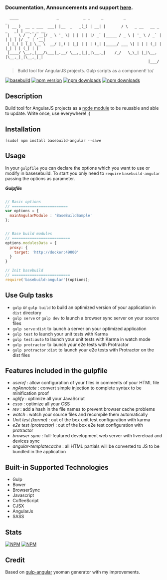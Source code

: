 ### Documentation, Announcements and support [here](https://basebuild-angular.readme.io/).

```
  ____                 _           _ _     _         _                      _            
 | __ )  __ _ ___  ___| |__  _   _(_) | __| |       / \   _ __   __ _ _   _| | __ _ _ __ 
 |  _ \ / _` / __|/ _ \ '_ \| | | | | |/ _` |_____ / _ \ | '_ \ / _` | | | | |/ _` | '__|
 | |_) | (_| \__ \  __/ |_) | |_| | | | (_| |_____/ ___ \| | | | (_| | |_| | | (_| | |   
 |____/ \__,_|___/\___|_.__/ \__,_|_|_|\__,_|    /_/   \_\_| |_|\__, |\__,_|_|\__,_|_|   
                                                                |___/                    
```

> Build tool for AngularJS projects. Gulp scripts as a component! \o/

[![basebuild](https://img.shields.io/badge/basebuild-angular-red.svg?style=flat-square)](https://www.npmjs.com/package/basebuild-angular)
[![npm version](https://img.shields.io/npm/v/basebuild-angular.svg?style=flat-square)](https://www.npmjs.com/package/basebuild-angular)
[![npm downloads](https://img.shields.io/npm/dt/basebuild-angular.svg?style=flat-square)](https://www.npmjs.com/package/basebuild-angular)
[![npm downloads](https://img.shields.io/npm/dm/basebuild-angular.svg?style=flat-square)](https://www.npmjs.com/package/basebuild-angular)


## Description
Build tool for AngularJS projects as a [node module](https://www.npmjs.com/package/basebuild-angular) to be reusable and able to update. Write once, use everywhere! ;)

## Installation
```
[sudo] npm install basebuild-angular --save
```


## Usage
In your `gulpfile` you can declare the options which you want to use or modify in basesebuild. To start you only need to `require` `basebuild-angular` passing the options as parameter.

***Gulpfile***
```javascript

// Basic options
// =========================
var options = {
  mainAngularModule : 'BaseBuildSample'
};


// Base build modules
// ==========================
options.modulesData = {
  proxy: {
    target: 'http://docker:49000'
  }
}

// Init basebuild
// ==========================
require('basebuild-angular')(options);

```

## Use Gulp tasks

* `gulp` or `gulp build` to build an optimized version of your application in `dist` directory
* `gulp serve` or `gulp dev` to launch a browser sync server on your source files
* `gulp serve:dist` to launch a server on your optimized application
* `gulp test` to launch your unit tests with Karma
* `gulp test:auto` to launch your unit tests with Karma in watch mode
* `gulp protractor` to launch your e2e tests with Protractor
* `gulp protractor:dist` to launch your e2e tests with Protractor on the dist files

## Features included in the gulpfile
* *useref* : allow configuration of your files in comments of your HTML file
* *ngAnnotate* : convert simple injection to complete syntax to be minification proof
* *uglify* : optimize all your JavaScript
* *csso* : optimize all your CSS
* *rev* : add a hash in the file names to prevent browser cache problems
* *watch* : watch your source files and recompile them automatically
* *Unit test (karma)* : out of the box unit test configuration with karma
* *e2e test (protractor)* : out of the box e2e test configuration with protractor
* *browser sync* : full-featured development web server with livereload and devices sync
* *angular-templatecache* : all HTML partials will be converted to JS to be bundled in the application

## Built-in Supported Technologies
- Gulp
- Bower
- BrowserSync
- Javascript
- CoffeeScript
- CJSX
- AngularJs
- SASS

## Stats
[![NPM](https://nodei.co/npm-dl/basebuild-angular.png?months=3&height=3)](https://nodei.co/npm/basebuild-angular/)
[![NPM](https://nodei.co/npm/basebuild-angular.png?downloads=true&downloadRank=true&stars=true)](https://nodei.co/npm/basebuild-angular/)


## Credit
Based on [gulp-angular](https://github.com/Swiip/generator-gulp-angular/releases/tag/v0.11.0) yeoman generator with my improvements.
